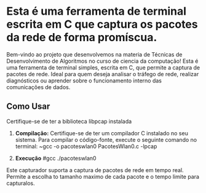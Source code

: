 # Esta é uma ferramenta de terminal escrita em C que captura os pacotes da rede de forma promíscua.

Bem-vindo ao projeto que desenvolvemos na materia de Técnicas de Desenvolvimento de Algoritmos no curso de ciencia da computação!
Esta é uma ferramenta de terminal simples, escrita em C, que permite a captura de pacotes de rede.
Ideal para quem deseja analisar o tráfego de rede, realizar diagnósticos ou aprender sobre o funcionamento interno das comunicações de dados.

## Como Usar
Certifique-se de ter a biblioteca libpcap instalada

1. **Compilação:**
   Certifique-se de ter um compilador C instalado no seu sistema.
   Para compilar o código-fonte, execute o seguinte comando no terminal:
   ~gcc -o pacoteswlan0 PacotesWlan0.c -lpcap

3. **Execução**
   #gcc ./pacoteswlan0

Este capturador suporta a captura de pacotes de rede em tempo real.
Permite a escolha to tamanho maximo de cada pacote e o tempo limite para capturalos.
